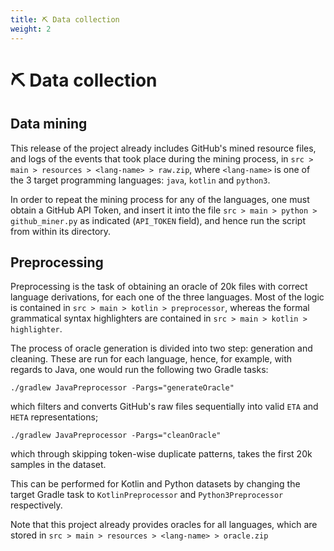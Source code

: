 ```yaml
---
title: ⛏️ Data collection
weight: 2
---
```


# ⛏️ Data collection

## Data mining

This release of the project already includes GitHub's mined resource files, and logs of the events that took
place during the mining process, in `src > main > resources > <lang-name> > raw.zip`, where `<lang-name>`
is one of the 3 target programming languages: `java`, `kotlin` and `python3`.

In order to repeat the mining process for any of the languages, one must obtain a GitHub API Token, and insert
it into the file `src > main > python > github_miner.py` as indicated (`API_TOKEN` field), and hence run the
script from within its directory.


## Preprocessing

Preprocessing is the task of obtaining an oracle of 20k files with correct language derivations, for each one of the three languages.
Most of the logic is contained in `src > main > kotlin > preprocessor`, whereas the formal grammatical
syntax highlighters are contained in `src > main > kotlin > highlighter`.

The process of oracle generation is divided into two step: generation and cleaning. These are run for each
language, hence, for example, with regards to Java, one would run the following two Gradle tasks:

```shell
./gradlew JavaPreprocessor -Pargs="generateOracle"
```

which filters and converts GitHub's raw files sequentially into valid `ETA` and  `HETA` representations;

```shell
./gradlew JavaPreprocessor -Pargs="cleanOracle"
```

which through skipping token-wise duplicate patterns, takes the first 20k samples in the dataset.

This can be performed for Kotlin and Python datasets by changing the target Gradle task to `KotlinPreprocessor` and
`Python3Preprocessor` respectively.

Note that this project already provides oracles for all languages, which are stored in
`src > main > resources > <lang-name> > oracle.zip`
